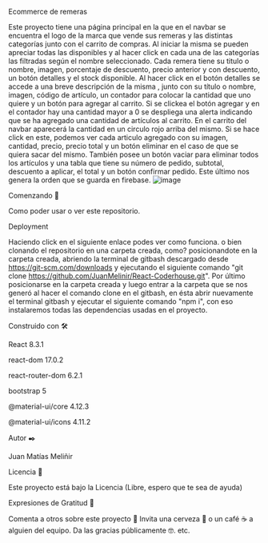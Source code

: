 
Ecommerce de remeras

Este proyecto tiene una página principal en la que en el navbar se encuentra el logo de la marca que vende sus remeras y las distintas categorías junto con el carrito de compras. Al iniciar la misma se pueden apreciar todas las disponibles y al hacer click en cada una de las categorías las filtradas según el nombre seleccionado. Cada remera tiene su titulo o nombre, imagen, porcentaje de descuento, precio anterior y con descuento, un botón detalles y el stock disponible. Al hacer click en el botón detalles se accede a una breve descripción de la misma , junto con su título o nombre, imagen, código de artículo, un contador para colocar la cantidad que uno quiere y un botón para agregar al carrito. Si se clickea el botón agregar y en el contador hay una cantidad mayor a 0 se despliega una alerta indicando que se ha agregado una cantidad de artículos al carrito. En el carrito del navbar aparecerá la cantidad en un circulo rojo arriba del mismo. Si se hace click en este, podemos ver cada articulo agregado con su imagen, cantidad, precio, precio total y un botón eliminar en el caso de que se quiera sacar del mismo. También posee un botón vaciar para eliminar todos los artículos  y una tabla que tiene su número de pedido, subtotal, descuento a aplicar, el total y un botón confirmar pedido. Este último nos genera la orden que se guarda en firebase.
![image](https://github.com/JuanMelinir/React-Coderhouse/blob/main/src/assets/muestrafuncionamiento.gif)

Comenzando 🚀

Como poder usar o ver este repositorio.

Deployment 

Haciendo click en el siguiente enlace podes ver como funciona. 
o bien clonando el repositorio en una carpeta creada, como? posicionandote en la carpeta creada, abriendo la terminal de gitbash descargado desde https://git-scm.com/downloads y ejecutando el siguiente comando "git clone https://github.com/JuanMelinir/React-Coderhouse.git". Por último posicionarse en la carpeta creada y luego entrar a la carpeta que se nos generó al hacer el comando clone en el gitbash, en ésta abrir nuevamente el terminal gitbash y ejecutar el siguiente comando "npm i", con eso instalaremos todas las dependencias usadas en el proyecto.

Construido con 🛠️

React 8.3.1

react-dom 17.0.2

react-router-dom 6.2.1

bootstrap 5

@material-ui/core 4.12.3

@material-ui/icons 4.11.2


Autor ✒️

Juan Matías Meliñir

Licencia 📄

Este proyecto está bajo la Licencia (Libre, espero que te sea de ayuda)

Expresiones de Gratitud 🎁

Comenta a otros sobre este proyecto 📢
Invita una cerveza 🍺 o un café ☕ a alguien del equipo.
Da las gracias públicamente 🤓.
etc.
